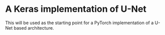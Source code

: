 # A Keras implementation of U-Net

This will be used as the starting point for a PyTorch implementation of a U-Net based architecture.